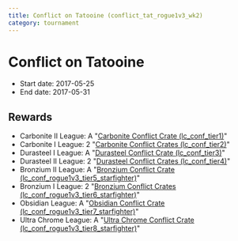 ```yaml
---
title: Conflict on Tatooine (conflict_tat_rogue1v3_wk2)
category: tournament
---
```

# Conflict on Tatooine

  * Start date: 2017-05-25
  * End date: 2017-05-31

## Rewards

  * Carbonite II League: A "[Carbonite Conflict Crate (lc_conf_tier1)](lc_conf_tier1.html)"
  * Carbonite I League: 2 "[Carbonite Conflict Crates (lc_conf_tier2)](lc_conf_tier2.html)"
  * Durasteel I League: A "[Durasteel Conflict Crate (lc_conf_tier3)](lc_conf_tier3.html)"
  * Durasteel II League: 2 "[Durasteel Conflict Crates (lc_conf_tier4)](lc_conf_tier4.html)"
  * Bronzium II League: A "[Bronzium Conflict Crate (lc_conf_rogue1v3_tier5_starfighter)](lc_conf_rogue1v3_tier5_starfighter.html)"
  * Bronzium I League: 2 "[Bronzium Conflict Crates (lc_conf_rogue1v3_tier6_starfighter)](lc_conf_rogue1v3_tier6_starfighter.html)"
  * Obsidian League: A "[Obsidian Conflict Crate (lc_conf_rogue1v3_tier7_starfighter)](lc_conf_rogue1v3_tier7_starfighter.html)"
  * Ultra Chrome League: A "[Ultra Chrome Conflict Crate (lc_conf_rogue1v3_tier8_starfighter)](lc_conf_rogue1v3_tier8_starfighter.html)"

